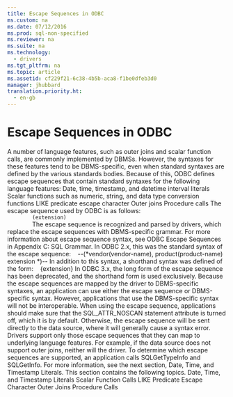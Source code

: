 ```yaml
---
title: Escape Sequences in ODBC
ms.custom: na
ms.date: 07/12/2016
ms.prod: sql-non-specified
ms.reviewer: na
ms.suite: na
ms.technology: 
  - drivers
ms.tgt_pltfrm: na
ms.topic: article
ms.assetid: cf229f21-6c38-4b5b-aca8-f1be0dfeb3d0
manager: jhubbard
translation.priority.ht: 
  - en-gb
---
```

# Escape Sequences in ODBC
<?xml version="1.0" encoding="utf-8"?>
<developerReferenceWithoutSyntaxDocument xmlns="http://ddue.schemas.microsoft.com/authoring/2003/5" xmlns:xlink="http://www.w3.org/1999/xlink" xmlns:xsi="http://www.w3.org/2001/XMLSchema-instance" xsi:schemaLocation="http://ddue.schemas.microsoft.com/authoring/2003/5 http://dduestorage.blob.core.windows.net/ddueschema/developer.xsd">
  <introduction>
    <para>A number of language features, such as outer joins and scalar function calls, are commonly implemented by DBMSs. However, the syntaxes for these features tend to be DBMS-specific, even when standard syntaxes are defined by the various standards bodies. Because of this, ODBC defines escape sequences that contain standard syntaxes for the following language features:  </para>
    <list class="bullet">
      <listItem>
        <para>Date, time, timestamp, and datetime interval literals</para>
      </listItem>
      <listItem>
        <para>Scalar functions such as numeric, string, and data type conversion functions</para>
      </listItem>
      <listItem>
        <para>LIKE predicate escape character</para>
      </listItem>
      <listItem>
        <para>Outer joins</para>
      </listItem>
      <listItem>
        <para>Procedure calls</para>
      </listItem>
    </list>
    <para>The escape sequence used by ODBC is as follows:</para>
    <code>
        <legacyItalic>(extension)</legacyItalic>
        </code>
  </introduction>
  <languageReferenceRemarks>
    <content>
      <para>The escape sequence is recognized and parsed by drivers, which replace the escape sequences with DBMS-specific grammar. For more information about escape sequence syntax, see <legacyLink xlink:href="646d5f0b-df0c-47a6-a630-99cac1026a4c">ODBC Escape Sequences</legacyLink> in Appendix C: SQL Grammar.</para>
      <alert class="note">
        <para>In ODBC 2.<legacyItalic>x</legacyItalic>, this was the standard syntax of the escape sequence:           <legacyBold>   --(*vendor(</legacyBold><legacyItalic>vendor-name</legacyItalic><legacyBold>), product(</legacyBold><legacyItalic>product-name</legacyItalic><legacyBold>)</legacyBold> <legacyItalic>extension</legacyItalic><legacyBold> *)--</legacyBold>         </para>
        <para>In addition to this syntax, a shorthand syntax was defined of the form:           <legacyBold>   {</legacyBold><legacyItalic>extension</legacyItalic><legacyBold>}</legacyBold>         </para>
        <para>In ODBC 3.<legacyItalic>x</legacyItalic>, the long form of the escape sequence has been deprecated, and the shorthand form is used exclusively.</para>
      </alert>
      <para>Because the escape sequences are mapped by the driver to DBMS-specific syntaxes, an application can use either the escape sequence or DBMS-specific syntax. However, applications that use the DBMS-specific syntax will not be interoperable. When using the escape sequence, applications should make sure that the SQL_ATTR_NOSCAN statement attribute is turned off, which it is by default. Otherwise, the escape sequence will be sent directly to the data source, where it will generally cause a syntax error.</para>
      <para>Drivers support only those escape sequences that they can map to underlying language features. For example, if the data source does not support outer joins, neither will the driver. To determine which escape sequences are supported, an application calls <legacyBold>SQLGetTypeInfo</legacyBold> and <legacyBold>SQLGetInfo</legacyBold>. For more information, see the next section, <legacyLink xlink:href="2b42a52a-6353-494c-a179-3a7533cd729f">Date, Time, and Timestamp Literals</legacyLink>.</para>
      <para>This section contains the following topics.  </para>
      <list class="bullet">
        <listItem>
          <para>             <legacyLink xlink:href="2b42a52a-6353-494c-a179-3a7533cd729f">Date, Time, and Timestamp Literals</legacyLink>           </para>
        </listItem>
        <listItem>
          <para>             <legacyLink xlink:href="10cb4dcf-4cd8-4a56-8725-d080bd3ffe47">Scalar Function Calls</legacyLink>           </para>
        </listItem>
        <listItem>
          <para>             <legacyLink xlink:href="185d6109-48cf-4981-bc40-ec2a4a90cafc">LIKE Predicate Escape Character</legacyLink>           </para>
        </listItem>
        <listItem>
          <para>             <legacyLink xlink:href="be1a0203-5da9-4871-9566-4bd3fbc0895c">Outer Joins</legacyLink>           </para>
        </listItem>
        <listItem>
          <para>             <legacyLink xlink:href="145130cc-40e7-4722-8417-dff131084752">Procedure Calls</legacyLink>           </para>
        </listItem>
      </list>
    </content>
  </languageReferenceRemarks>
  <relatedTopics />
</developerReferenceWithoutSyntaxDocument>